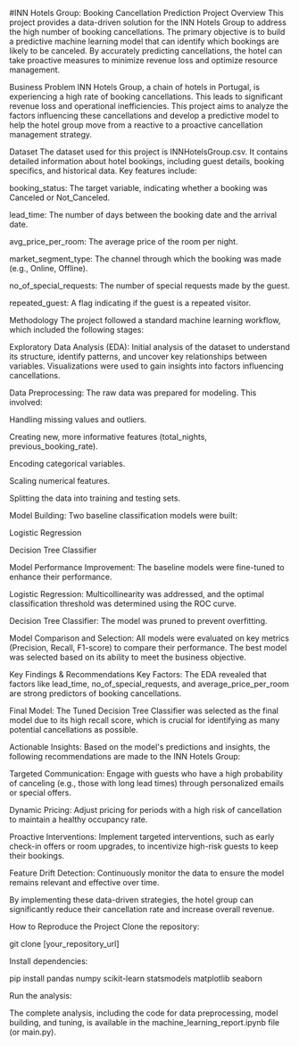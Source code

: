 #INN Hotels Group: Booking Cancellation Prediction
Project Overview
This project provides a data-driven solution for the INN Hotels Group to address the high number of booking cancellations. The primary objective is to build a predictive machine learning model that can identify which bookings are likely to be canceled. By accurately predicting cancellations, the hotel can take proactive measures to minimize revenue loss and optimize resource management.

Business Problem
INN Hotels Group, a chain of hotels in Portugal, is experiencing a high rate of booking cancellations. This leads to significant revenue loss and operational inefficiencies. This project aims to analyze the factors influencing these cancellations and develop a predictive model to help the hotel group move from a reactive to a proactive cancellation management strategy.

Dataset
The dataset used for this project is INNHotelsGroup.csv. It contains detailed information about hotel bookings, including guest details, booking specifics, and historical data. Key features include:

booking_status: The target variable, indicating whether a booking was Canceled or Not_Canceled.

lead_time: The number of days between the booking date and the arrival date.

avg_price_per_room: The average price of the room per night.

market_segment_type: The channel through which the booking was made (e.g., Online, Offline).

no_of_special_requests: The number of special requests made by the guest.

repeated_guest: A flag indicating if the guest is a repeated visitor.

Methodology
The project followed a standard machine learning workflow, which included the following stages:

Exploratory Data Analysis (EDA): Initial analysis of the dataset to understand its structure, identify patterns, and uncover key relationships between variables. Visualizations were used to gain insights into factors influencing cancellations.

Data Preprocessing: The raw data was prepared for modeling. This involved:

Handling missing values and outliers.

Creating new, more informative features (total_nights, previous_booking_rate).

Encoding categorical variables.

Scaling numerical features.

Splitting the data into training and testing sets.

Model Building: Two baseline classification models were built:

Logistic Regression

Decision Tree Classifier

Model Performance Improvement: The baseline models were fine-tuned to enhance their performance.

Logistic Regression: Multicollinearity was addressed, and the optimal classification threshold was determined using the ROC curve.

Decision Tree Classifier: The model was pruned to prevent overfitting.

Model Comparison and Selection: All models were evaluated on key metrics (Precision, Recall, F1-score) to compare their performance. The best model was selected based on its ability to meet the business objective.

Key Findings & Recommendations
Key Factors: The EDA revealed that factors like lead_time, no_of_special_requests, and average_price_per_room are strong predictors of booking cancellations.

Final Model: The Tuned Decision Tree Classifier was selected as the final model due to its high recall score, which is crucial for identifying as many potential cancellations as possible.

Actionable Insights: Based on the model's predictions and insights, the following recommendations are made to the INN Hotels Group:

Targeted Communication: Engage with guests who have a high probability of canceling (e.g., those with long lead times) through personalized emails or special offers.

Dynamic Pricing: Adjust pricing for periods with a high risk of cancellation to maintain a healthy occupancy rate.

Proactive Interventions: Implement targeted interventions, such as early check-in offers or room upgrades, to incentivize high-risk guests to keep their bookings.

Feature Drift Detection: Continuously monitor the data to ensure the model remains relevant and effective over time.

By implementing these data-driven strategies, the hotel group can significantly reduce their cancellation rate and increase overall revenue.

How to Reproduce the Project
Clone the repository:

git clone [your_repository_url]

Install dependencies:

pip install pandas numpy scikit-learn statsmodels matplotlib seaborn

Run the analysis:

The complete analysis, including the code for data preprocessing, model building, and tuning, is available in the machine_learning_report.ipynb file (or main.py).
